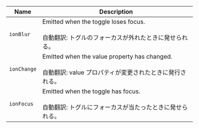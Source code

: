 | Name        | Description                                                                                                      |
| ----------- | ---------------------------------------------------------------------------------------------------------------- |
| `ionBlur`   | Emitted when the toggle loses focus.<br /><br />自動翻訳: トグルのフォーカスが外れたときに発せられる。           |
| `ionChange` | Emitted when the value property has changed.<br /><br />自動翻訳: value プロパティが変更されたときに発行される。 |
| `ionFocus`  | Emitted when the toggle has focus.<br /><br />自動翻訳: トグルにフォーカスが当たったときに発せられる。           |
